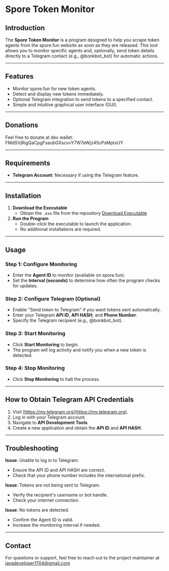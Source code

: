 # Spore Token Monitor

## Introduction
The **Spore Token Monitor** is a program designed to help you scrape token agents from the spore.fun website as soon as they are released. This tool allows you to monitor specific agents and, optionally, send token details directly to a Telegram contact (e.g., @bonkbot_bot) for automatic actions.

---

## Features
- Monitor spore.fun for new token agents.
- Detect and display new tokens immediately.
- Optional Telegram integration to send tokens to a specified contact.
- Simple and intuitive graphical user interface (GUI).

---

## Donations
Feel free to donate at dev wallet: FMdSVjRigQaCpgFsaubGXscvvY7W7eWjz45cPsMptxUY

---

## Requirements
- **Telegram Account**: Necessary if using the Telegram feature.

---

## Installation
1. **Download the Executable**
   - Obtain the `.exe` file from the repository [Download Executable](./sporeScraper.exe)
2. **Run the Program**
   - Double-click the executable to launch the application.
   - No additional installations are required.

---

## Usage

### Step 1: Configure Monitoring
- Enter the **Agent ID** to monitor (available on spore.fun).
- Set the **Interval (seconds)** to determine how often the program checks for updates.

### Step 2: Configure Telegram (Optional)
- Enable "Send token to Telegram" if you want tokens sent automatically.
- Enter your Telegram **API ID**, **API HASH**, and **Phone Number**.
- Specify the Telegram recipient (e.g., @bonkbot_bot).

### Step 3: Start Monitoring
- Click **Start Monitoring** to begin.
- The program will log activity and notify you when a new token is detected.

### Step 4: Stop Monitoring
- Click **Stop Monitoring** to halt the process.

---

## How to Obtain Telegram API Credentials
1. Visit [https://my.telegram.org](https://my.telegram.org).
2. Log in with your Telegram account.
3. Navigate to **API Development Tools**.
4. Create a new application and obtain the **API ID** and **API HASH**.

---

## Troubleshooting

**Issue**: Unable to log in to Telegram.
- Ensure the API ID and API HASH are correct.
- Check that your phone number includes the international prefix.

**Issue**: Tokens are not being sent to Telegram.
- Verify the recipient's username or bot handle.
- Check your internet connection.

**Issue**: No tokens are detected.
- Confirm the Agent ID is valid.
- Increase the monitoring interval if needed.

---

## Contact
For questions or support, feel free to reach out to the project maintainer at javadeveloper1704@gmail.com
